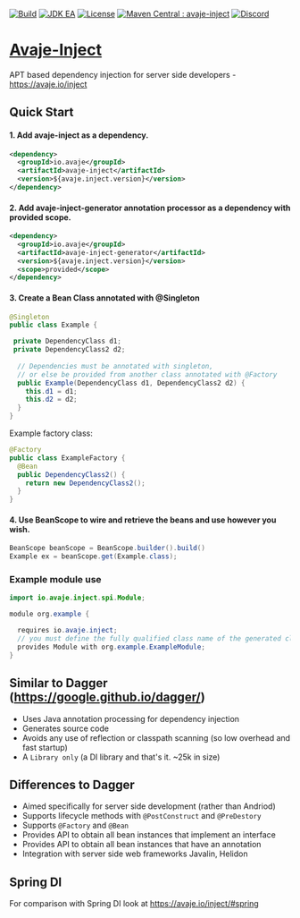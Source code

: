 [![Build](https://github.com/avaje/avaje-inject/actions/workflows/build.yml/badge.svg)](https://github.com/avaje/avaje-inject/actions/workflows/build.yml)
[![JDK EA](https://github.com/avaje/avaje-inject/actions/workflows/jdk-ea.yml/badge.svg)](https://github.com/avaje/avaje-inject/actions/workflows/jdk-ea.yml)
[![License](https://img.shields.io/badge/License-Apache%202.0-blue.svg)](https://github.com/avaje/avaje-inject/blob/master/LICENSE)
[![Maven Central : avaje-inject](https://img.shields.io/maven-central/v/io.avaje/avaje-inject.svg?label=Maven%20Central)](https://maven-badges.herokuapp.com/maven-central/io.avaje/avaje-inject)
[![Discord](https://img.shields.io/discord/1074074312421683250?color=%237289da&label=discord)](https://discord.gg/Qcqf9R27BR)

# [Avaje-Inject](https://avaje.io/inject)
APT based dependency injection for server side developers - https://avaje.io/inject
## Quick Start
#### 1. Add avaje-inject as a dependency.
```xml
<dependency>
  <groupId>io.avaje</groupId>
  <artifactId>avaje-inject</artifactId>
  <version>${avaje.inject.version}</version>
</dependency>
```
#### 2. Add avaje-inject-generator annotation processor as a dependency with provided scope.
```xml
<dependency>
  <groupId>io.avaje</groupId>
  <artifactId>avaje-inject-generator</artifactId>
  <version>${avaje.inject.version}</version>
  <scope>provided</scope>
</dependency>
```
#### 3. Create a Bean Class annotated with @Singleton
```java
@Singleton
public class Example {

 private DependencyClass d1;
 private DependencyClass2 d2;
  
  // Dependencies must be annotated with singleton,
  // or else be provided from another class annotated with @Factory
  public Example(DependencyClass d1, DependencyClass2 d2) {
    this.d1 = d1;
    this.d2 = d2;
  }
}
```
Example factory class:
```java
@Factory
public class ExampleFactory {
  @Bean
  public DependencyClass2() {
    return new DependencyClass2();
  }
}
```

#### 4. Use BeanScope to wire and retrieve the beans and use however you wish.
```java
BeanScope beanScope = BeanScope.builder().build()
Example ex = beanScope.get(Example.class);
```

### Example module use
```java
import io.avaje.inject.spi.Module;

module org.example {

  requires io.avaje.inject;
  // you must define the fully qualified class name of the generated classes. if you use an import statement, compilation will fail
  provides Module with org.example.ExampleModule;
}
```

## Similar to Dagger (https://google.github.io/dagger/)

- Uses Java annotation processing for dependency injection
- Generates source code
- Avoids any use of reflection or classpath scanning (so low overhead and fast startup)
- A `Library only` (a DI library and that's it. ~25k in size)


## Differences to Dagger

- Aimed specifically for server side development (rather than Andriod)
- Supports lifecycle methods with `@PostConstruct` and `@PreDestory`
- Supports `@Factory` and `@Bean`
- Provides API to obtain all bean instances that implement an interface
- Provides API to obtain all bean instances that have an annotation
- Integration with server side web frameworks Javalin, Helidon

## Spring DI

For comparison with Spring DI look at https://avaje.io/inject/#spring
